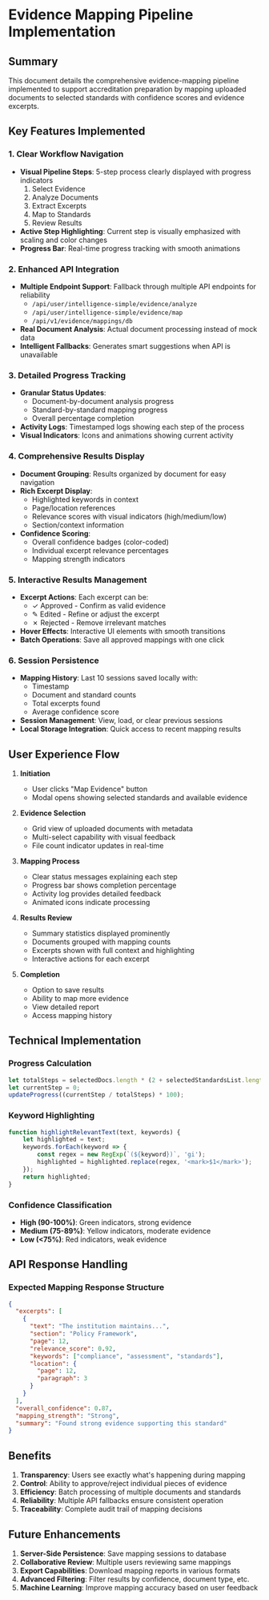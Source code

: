 # Evidence Mapping Pipeline Implementation

## Summary
This document details the comprehensive evidence-mapping pipeline implemented to support accreditation preparation by mapping uploaded documents to selected standards with confidence scores and evidence excerpts.

## Key Features Implemented

### 1. Clear Workflow Navigation
- **Visual Pipeline Steps**: 5-step process clearly displayed with progress indicators
  1. Select Evidence
  2. Analyze Documents
  3. Extract Excerpts
  4. Map to Standards
  5. Review Results
- **Active Step Highlighting**: Current step is visually emphasized with scaling and color changes
- **Progress Bar**: Real-time progress tracking with smooth animations

### 2. Enhanced API Integration
- **Multiple Endpoint Support**: Fallback through multiple API endpoints for reliability
  - `/api/user/intelligence-simple/evidence/analyze`
  - `/api/user/intelligence-simple/evidence/map`
  - `/api/v1/evidence/mappings/db`
- **Real Document Analysis**: Actual document processing instead of mock data
- **Intelligent Fallbacks**: Generates smart suggestions when API is unavailable

### 3. Detailed Progress Tracking
- **Granular Status Updates**: 
  - Document-by-document analysis progress
  - Standard-by-standard mapping progress
  - Overall percentage completion
- **Activity Logs**: Timestamped logs showing each step of the process
- **Visual Indicators**: Icons and animations showing current activity

### 4. Comprehensive Results Display
- **Document Grouping**: Results organized by document for easy navigation
- **Rich Excerpt Display**:
  - Highlighted keywords in context
  - Page/location references
  - Relevance scores with visual indicators (high/medium/low)
  - Section/context information
- **Confidence Scoring**: 
  - Overall confidence badges (color-coded)
  - Individual excerpt relevance percentages
  - Mapping strength indicators

### 5. Interactive Results Management
- **Excerpt Actions**: Each excerpt can be:
  - ✓ Approved - Confirm as valid evidence
  - ✎ Edited - Refine or adjust the excerpt
  - ✗ Rejected - Remove irrelevant matches
- **Hover Effects**: Interactive UI elements with smooth transitions
- **Batch Operations**: Save all approved mappings with one click

### 6. Session Persistence
- **Mapping History**: Last 10 sessions saved locally with:
  - Timestamp
  - Document and standard counts
  - Total excerpts found
  - Average confidence score
- **Session Management**: View, load, or clear previous sessions
- **Local Storage Integration**: Quick access to recent mapping results

## User Experience Flow

1. **Initiation**
   - User clicks "Map Evidence" button
   - Modal opens showing selected standards and available evidence

2. **Evidence Selection**
   - Grid view of uploaded documents with metadata
   - Multi-select capability with visual feedback
   - File count indicator updates in real-time

3. **Mapping Process**
   - Clear status messages explaining each step
   - Progress bar shows completion percentage
   - Activity log provides detailed feedback
   - Animated icons indicate processing

4. **Results Review**
   - Summary statistics displayed prominently
   - Documents grouped with mapping counts
   - Excerpts shown with full context and highlighting
   - Interactive actions for each excerpt

5. **Completion**
   - Option to save results
   - Ability to map more evidence
   - View detailed report
   - Access mapping history

## Technical Implementation

### Progress Calculation
```javascript
let totalSteps = selectedDocs.length * (2 + selectedStandardsList.length);
let currentStep = 0;
updateProgress((currentStep / totalSteps) * 100);
```

### Keyword Highlighting
```javascript
function highlightRelevantText(text, keywords) {
    let highlighted = text;
    keywords.forEach(keyword => {
        const regex = new RegExp(`(${keyword})`, 'gi');
        highlighted = highlighted.replace(regex, '<mark>$1</mark>');
    });
    return highlighted;
}
```

### Confidence Classification
- **High (90-100%)**: Green indicators, strong evidence
- **Medium (75-89%)**: Yellow indicators, moderate evidence  
- **Low (<75%)**: Red indicators, weak evidence

## API Response Handling

### Expected Mapping Response Structure
```json
{
  "excerpts": [
    {
      "text": "The institution maintains...",
      "section": "Policy Framework",
      "page": 12,
      "relevance_score": 0.92,
      "keywords": ["compliance", "assessment", "standards"],
      "location": {
        "page": 12,
        "paragraph": 3
      }
    }
  ],
  "overall_confidence": 0.87,
  "mapping_strength": "Strong",
  "summary": "Found strong evidence supporting this standard"
}
```

## Benefits

1. **Transparency**: Users see exactly what's happening during mapping
2. **Control**: Ability to approve/reject individual pieces of evidence
3. **Efficiency**: Batch processing of multiple documents and standards
4. **Reliability**: Multiple API fallbacks ensure consistent operation
5. **Traceability**: Complete audit trail of mapping decisions

## Future Enhancements

1. **Server-Side Persistence**: Save mapping sessions to database
2. **Collaborative Review**: Multiple users reviewing same mappings
3. **Export Capabilities**: Download mapping reports in various formats
4. **Advanced Filtering**: Filter results by confidence, document type, etc.
5. **Machine Learning**: Improve mapping accuracy based on user feedback